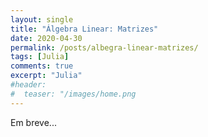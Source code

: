 ```yaml
---
layout: single
title: "Álgebra Linear: Matrizes"
date: 2020-04-30
permalink: /posts/albegra-linear-matrizes/
tags: [Julia]
comments: true
excerpt: "Julia"
#header:
#  teaser: "/images/home.png
---
```


Em breve...
